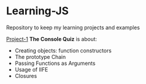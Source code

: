 # Learning-JS
Repository to keep my learning projects and examples

[Project-1](https://github.com/buryo/Learning-JS/tree/master/project-1) **The Console Quiz** is about:
- Creating objects: function constructors
- The prototype Chain
- Passing Functions as Arguments
- Usage of IIFE
- Closures
